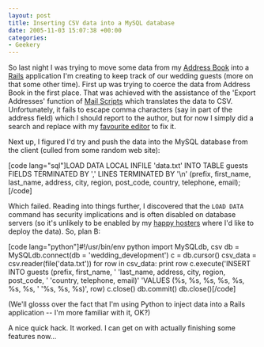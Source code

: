 ```yaml
---
layout: post
title: Inserting CSV data into a MySQL database
date: 2005-11-03 15:07:38 +00:00
categories:
- Geekery
---
```

So last night I was trying to move some data from my <a href="http://www.apple.com/macosx/features/addressbook/">Address Book</a> into a <a href="http://www.rubyonrails.com/">Rails</a> application I'm creating to keep track of our wedding guests (more on that some other time).  First up was trying to coerce the data from Address Book in the first place.  That was achieved with the assistance of the 'Export Addresses' function of <a href="http://homepage.mac.com/aamann/Mail_Scripts.html">Mail Scripts</a> which translates the data to CSV.  Unfortunately, it fails to escape comma characters (say in part of the address field) which I should report to the author, but for now I simply did a search and replace with my <a href="http://macromates.com/">favourite editor</a> to fix it.

Next up, I figured I'd try and push the data into the MySQL database from the client (culled from some random web site):

[code lang="sql"]LOAD DATA LOCAL INFILE 'data.txt'
  INTO TABLE guests
  FIELDS TERMINATED BY ','
  LINES TERMINATED BY '\n'
  (prefix, first_name, last_name,
   address, city, region, post_code,
   country, telephone, email);[/code]

Which failed.  Reading into things further, I discovered that the <code>LOAD DATA</code> command has security implications and is often disabled on database servers (so it's unlikely to be enabled by my <a href="http://www.dreamhost.com/r.cgi?wossname">happy hosters</a> where I'd like to deploy the data).  So, plan B:

[code lang="python"]#!/usr/bin/env python
import MySQLdb, csv
db = MySQLdb.connect(db = 'wedding_development')
c = db.cursor()
csv_data = csv.reader(file('data.txt'))
for row in csv_data:
  print row
  c.execute('INSERT INTO guests (prefix, first_name, '
    'last_name, address, city, region, post_code, '
    'country, telephone, email)'
    'VALUES (%s, %s, %s, %s, %s, %s, %s, '
    '%s, %s, %s)', row)
c.close()
db.commit()
db.close()[/code]

(We'll glosss over the fact that I'm using Python to inject data into a Rails application -- I'm more familiar with it, OK?)

A nice quick hack.  It worked.  I can get on with actually finishing some features now...
